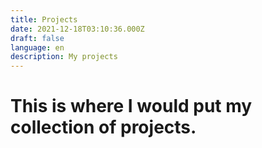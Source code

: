 ```yaml
---
title: Projects
date: 2021-12-18T03:10:36.000Z
draft: false
language: en
description: My projects
---
```

# This is where I would put my collection of projects.